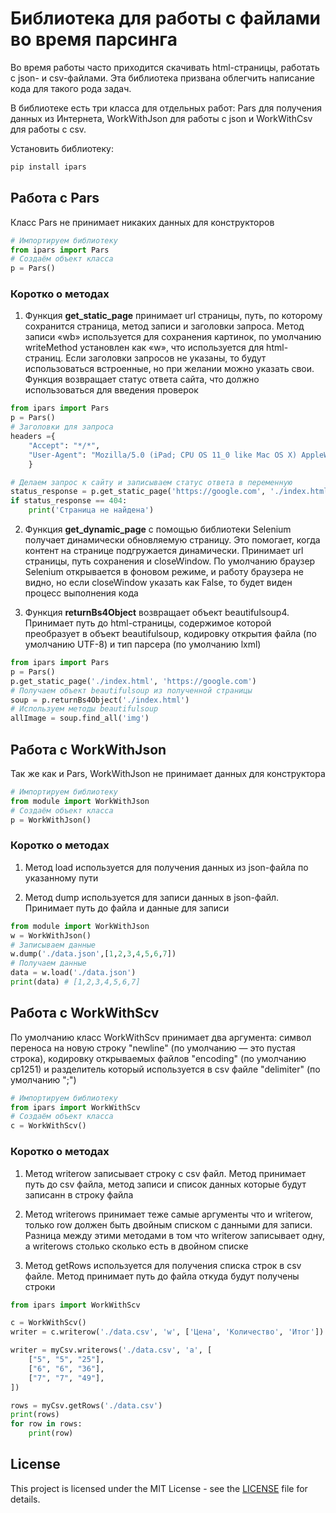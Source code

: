 # Библиотека для работы с файлами во время парсинга

Во время работы часто приходится скачивать html-страницы, работать с json- и csv-файлами. Эта библиотека призвана облегчить написание кода для такого рода задач.

В библиотеке есть три класса для отдельных работ: Pars для получения данных из Интернета, WorkWithJson для работы с json и WorkWithCsv для работы с csv.

Установить библиотеку:
```bash
pip install ipars
```

## Работа с Pars
Класс Pars не принимает никаких данных для конструкторов
```python
# Импортируем библиотеку
from ipars import Pars
# Создаём объект класса
p = Pars()
```

### Коротко о методах
1. Функция **get_static_page** принимает url страницы, путь, по которому сохранится страница, метод записи и заголовки запроса. Метод записи «wb» используется для сохранения картинок, по умолчанию writeMethod установлен как «w», что используется для html-страниц. Если заголовки запросов не указаны, то будут использоваться встроенные, но при желании можно указать свои. Функция возвращает статус ответа сайта, что должно использоваться для введения проверок
```python
from ipars import Pars
p = Pars()
# Заголовки для запроса
headers ={
    "Accept": "*/*",
    "User-Agent": "Mozilla/5.0 (iPad; CPU OS 11_0 like Mac OS X) AppleWebKit/604.1.34 (KHTML, like Gecko) Version/11.0 Mobile/15A5341f Safari/604.1"
    }

# Делаем запрос к сайту и записываем статус ответа в переменную
status_response = p.get_static_page('https://google.com', './index.html', headers=headers)
if status_response == 404:
    print('Страница не найдена')
```

2. Функция **get_dynamic_page** с помощью библиотеки Selenium получает динамически обновляемую страницу. Это помогает, когда контент на странице подгружается динамически. Принимает url страницы, путь сохранения и closeWindow. По умолчанию браузер Selenium открывается в фоновом режиме, и работу браузера не видно, но если closeWindow указать как False, то будет виден процесс выполнения кода

3. Функция **returnBs4Object** возвращает объект beautifulsoup4. Принимает путь до html-страницы, содержимое которой преобразует в объект beautifulsoup, кодировку открытия файла (по умолчанию UTF-8) и тип парсера (по умолчанию lxml)
```py
from ipars import Pars
p = Pars()
p.get_static_page('./index.html', 'https://google.com')
# Получаем объект beautifulsoup из полученной страницы
soup = p.returnBs4Object('./index.html')
# Используем методы beautifulsoup
allImage = soup.find_all('img')
```

## Работа с WorkWithJson
Так же как и Pars, WorkWithJson не принимает данных для конструктора

```py
# Импортируем библиотеку
from module import WorkWithJson
# Создаём объект класса
p = WorkWithJson()
```
### Коротко о методах

1. Метод load используется для получения данных из json-файла по указанному пути

2. Метод dump используется для записи данных в json-файл. Принимает путь до файла и данные для записи

```py
from module import WorkWithJson
w = WorkWithJson()
# Записываем данные
w.dump('./data.json',[1,2,3,4,5,6,7])
# Получаем данные
data = w.load('./data.json') 
print(data) # [1,2,3,4,5,6,7]
```

## Работа с WorkWithScv
По умолчанию класс WorkWithScv принимает два аргумента: символ переноса на новую строку "newline" (по умолчанию — это пустая строка), кодировку открываемых файлов "encoding" (по умолчанию cp1251) и разделитель который используется в csv файле "delimiter" (по умолчанию ";")

```py
# Импортируем библиотеку
from ipars import WorkWithScv
# Создаём объект класса
c = WorkWithScv()
```

### Коротко о методах

1. Метод writerow записывает строку с csv файл. Метод принимает путь до csv файла, метод записи и список данных которые будут записанн в строку файла

2. Метод writerows принимает теже самые аргументы что и writerow, только row должен быть двойным списком с данными для записи. Разница между этими методами в том что writerow записывает одну, а writerows столько сколько есть в двойном списке

3. Метод getRows используется для получения списка строк в csv файле. Метод принимает путь до файла откуда будут получены строки

```py
from ipars import WorkWithScv

c = WorkWithScv()
writer = c.writerow('./data.csv', 'w', ['Цена', 'Количество', 'Итог'])

writer = myCsv.writerows('./data.csv', 'a', [
    ["5", "5", "25"],
    ["6", "6", "36"],
    ["7", "7", "49"],
])

rows = myCsv.getRows('./data.csv')
print(rows)
for row in rows:
    print(row)
```

## License
This project is licensed under the MIT License - see the [LICENSE](LICENSE.txt) file for details.

